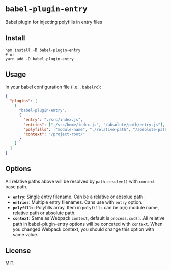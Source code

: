 # `babel-plugin-entry`

Babel plugin for injecting polyfills in entry files

## Install

```shell
npm install -D babel-plugin-entry
# or
yarn add -D babel-plugin-entry
```

## Usage

In your babel configuration file (i.e. `.babelrc`):

```json
{
  "plugins": [
    [
      "babel-plugin-entry",
      {
        "entry": "./src/index.js",
        "entries": ["./src/home/index.js", "/absolute/path/entry.js"],
        "polyfills": ["module-name", "./relative-path", "/absolute-path"],
        "context": "/project-root/"
      }
    ]
  ]
}
```

## Options

All relative paths above will be resolved by `path.resolve()` with `context` base path.

- **`entry`**: Single entry filename. Can be a relative or absolue path.
- **`entries`**: Multiple entry filenames. Cans use with `entry` option.
- **`polyfills`**: Polyfills array. Item in `polyfills` can be a(n) module name, relative path or absolute path.
- **`context`**: Same as Webpack `context`, default is `process.cwd()`. All relative path in babel-plugin-entry options will be concated with `context`. When you changed Webpack context, you should change this option with same value.

## License

MIT.
